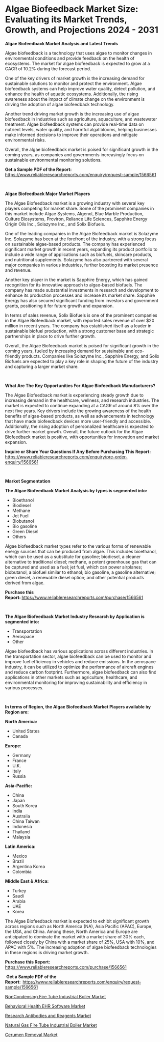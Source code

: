 <p><h1>Algae Biofeedback Market Size: Evaluating its Market Trends, Growth, and Projections 2024 - 2031</h1></p><p><strong>Algae Biofeedback Market Analysis and Latest Trends</strong></p>
<p><p>Algae biofeedback is a technology that uses algae to monitor changes in environmental conditions and provide feedback on the health of ecosystems. The market for algae biofeedback is expected to grow at a CAGR of 10.2% during the forecast period. </p><p>One of the key drivers of market growth is the increasing demand for sustainable solutions to monitor and protect the environment. Algae biofeedback systems can help improve water quality, detect pollution, and enhance the health of aquatic ecosystems. Additionally, the rising awareness about the impact of climate change on the environment is driving the adoption of algae biofeedback technology.</p><p>Another trend driving market growth is the increasing use of algae biofeedback in industries such as agriculture, aquaculture, and wastewater treatment. Algae biofeedback systems can provide real-time data on nutrient levels, water quality, and harmful algal blooms, helping businesses make informed decisions to improve their operations and mitigate environmental risks.</p><p>Overall, the algae biofeedback market is poised for significant growth in the coming years, as companies and governments increasingly focus on sustainable environmental monitoring solutions.</p></p>
<p><strong>Get a Sample PDF of the Report:&nbsp;</strong> <a href="https://www.reliableresearchreports.com/enquiry/request-sample/1566561">https://www.reliableresearchreports.com/enquiry/request-sample/1566561</a></p>
<p>&nbsp;</p>
<p><strong>Algae Biofeedback Major Market Players</strong></p>
<p><p>The Algae Biofeedback market is a growing industry with several key players competing for market share. Some of the prominent companies in this market include Algae Systems, Algenol, Blue Marble Production, Culture Biosystems, Proviron, Reliance Life Sciences, Sapphire Energy Origin Oils Inc., Solazyme Inc., and Solix Biofuels.</p><p>One of the leading companies in the Algae Biofeedback market is Solazyme Inc. Solazyme has been at the forefront of the industry, with a strong focus on sustainable algae-based products. The company has experienced significant market growth in recent years, expanding its product portfolio to include a wide range of applications such as biofuels, skincare products, and nutritional supplements. Solazyme has also partnered with several major companies in various industries, further boosting its market presence and revenue.</p><p>Another key player in the market is Sapphire Energy, which has gained recognition for its innovative approach to algae-based biofuels. The company has made substantial investments in research and development to enhance its production processes and increase its market share. Sapphire Energy has also secured significant funding from investors and government grants, positioning it for future growth and expansion.</p><p>In terms of sales revenue, Solix Biofuels is one of the prominent companies in the Algae Biofeedback market, with reported sales revenue of over $20 million in recent years. The company has established itself as a leader in sustainable biofuel production, with a strong customer base and strategic partnerships in place to drive further growth.</p><p>Overall, the Algae Biofeedback market is poised for significant growth in the coming years, fueled by increasing demand for sustainable and eco-friendly products. Companies like Solazyme Inc., Sapphire Energy, and Solix Biofuels are expected to play a key role in shaping the future of the industry and capturing a larger market share.</p></p>
<p>&nbsp;</p>
<p><strong>What Are The Key Opportunities For Algae Biofeedback Manufacturers?</strong></p>
<p><p>The Algae Biofeedback market is experiencing steady growth due to increasing demand in the healthcare, wellness, and research industries. The market is expected to continue expanding at a CAGR of around 8% over the next five years. Key drivers include the growing awareness of the health benefits of algae-based products, as well as advancements in technology that have made biofeedback devices more user-friendly and accessible. Additionally, the rising adoption of personalized healthcare is expected to drive further market growth. Overall, the future outlook for the Algae Biofeedback market is positive, with opportunities for innovation and market expansion.</p></p>
<p><strong>Inquire or Share Your Questions If Any Before Purchasing This Report:</strong> <a href="https://www.reliableresearchreports.com/enquiry/pre-order-enquiry/1566561">https://www.reliableresearchreports.com/enquiry/pre-order-enquiry/1566561</a></p>
<p>&nbsp;</p>
<p><strong>Market Segmentation</strong></p>
<p><strong>The Algae Biofeedback Market Analysis by types is segmented into:</strong></p>
<p><ul><li>Bioethanol</li><li>Biodiesel</li><li>Methane</li><li>Jet Fuel</li><li>Biobutanol</li><li>Bio gasoline</li><li>Green Diesel</li><li>Others</li></ul></p>
<p><p>Algae biofeedback market types refer to the various forms of renewable energy sources that can be produced from algae. This includes bioethanol, which can be used as a substitute for gasoline; biodiesel, a cleaner alternative to traditional diesel; methane, a potent greenhouse gas that can be captured and used as a fuel; jet fuel, which can power airplanes; biobutanol, a biofuel similar to ethanol; bio gasoline, a gasoline alternative; green diesel, a renewable diesel option; and other potential products derived from algae.</p></p>
<p><strong>Purchase this Report:&nbsp;</strong><a href="https://www.reliableresearchreports.com/purchase/1566561">https://www.reliableresearchreports.com/purchase/1566561</a></p>
<p>&nbsp;</p>
<p><strong>The Algae Biofeedback Market Industry Research by Application is segmented into:</strong></p>
<p><ul><li>Transportation</li><li>Aerospace</li><li>Other</li></ul></p>
<p><p>Algae biofeedback has various applications across different industries. In the transportation sector, algae biofeedback can be used to monitor and improve fuel efficiency in vehicles and reduce emissions. In the aerospace industry, it can be utilized to optimize the performance of aircraft engines and reduce carbon footprint. Furthermore, algae biofeedback can also find applications in other markets such as agriculture, healthcare, and environmental monitoring for improving sustainability and efficiency in various processes.</p></p>
<p>&nbsp;</p>
<p><strong>In terms of Region, the Algae Biofeedback Market Players available by Region are:</strong></p>
<p>
    <p> <strong> North America: </strong>
        <ul>
            <li>United States</li>
            <li>Canada</li>
        </ul>
        </p> 
    <p> <strong> Europe: </strong>
        <ul>
            <li>Germany</li>
            <li>France</li>
            <li>U.K.</li>
            <li>Italy</li>
            <li>Russia</li>
        </ul>
        </p> 
    <p> <strong> Asia-Pacific: </strong>
        <ul>
            <li>China</li>
            <li>Japan</li>
            <li>South Korea</li>
            <li>India</li>
            <li>Australia</li>
            <li>China Taiwan</li>
            <li>Indonesia</li>
            <li>Thailand</li>
            <li>Malaysia</li>
        </ul>
        </p> 
    <p> <strong> Latin America: </strong>
        <ul>
            <li>Mexico</li>
            <li>Brazil</li>
            <li>Argentina Korea</li>
            <li>Colombia</li>
        </ul>
        </p> 
    <p> <strong> Middle East & Africa: </strong>
        <ul>
            <li>Turkey</li>
            <li>Saudi</li>
            <li>Arabia</li>
            <li>UAE</li>
            <li>Korea</li>
        </ul>
    </p>
    </p>
<p><p>The Algae Biofeedback market is expected to exhibit significant growth across regions such as North America (NA), Asia Pacific (APAC), Europe, the USA, and China. Among these, North America and Europe are anticipated to dominate the market with a market share of 30% each, followed closely by China with a market share of 25%, USA with 10%, and APAC with 5%. The increasing adoption of algae biofeedback technologies in these regions is driving market growth.</p></p>
<p><strong>Purchase this Report: </strong><a href="https://www.reliableresearchreports.com/purchase/1566561">https://www.reliableresearchreports.com/purchase/1566561</a></p>
<p>&nbsp;<strong>Get a Sample PDF of the Report:&nbsp;&nbsp;</strong><a href="https://www.reliableresearchreports.com/enquiry/request-sample/1566561">https://www.reliableresearchreports.com/enquiry/request-sample/1566561</a></p>
<p><strong></strong></p>
<p><p><a href="https://github.com/arionmp/Market-Research-Report-List-1/blob/main/noncondensing-fire-tube-industrial-boiler-market.md">NonCondensing Fire Tube Industrial Boiler Market</a></p><p><a href="https://medium.com/p/43c9f59190f1/edit">Behavioral Health EHR Software Market</a></p><p><a href="https://medium.com/p/de224e31360a/edit">Research Antibodies and Reagents Market</a></p><p><a href="https://github.com/pgtimber/Market-Research-Report-List-1/blob/main/natural-gas-fire-tube-industrial-boiler-market.md">Natural Gas Fire Tube Industrial Boiler Market</a></p><p><a href="https://medium.com/p/bda412cf1e45/edit">Cerumen Removal Market</a></p></p>